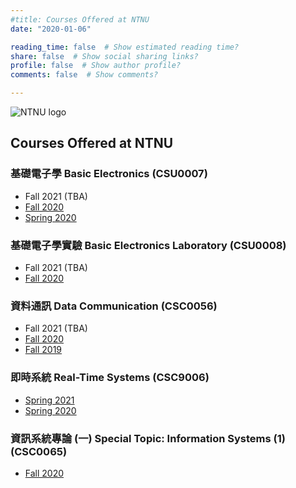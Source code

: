 ```yaml
---
#title: Courses Offered at NTNU
date: "2020-01-06"

reading_time: false  # Show estimated reading time?
share: false  # Show social sharing links?
profile: false  # Show author profile?
comments: false  # Show comments?

---
```

![NTNU logo](../../img/ntnu_logo.png)

## Courses Offered at NTNU

### 基礎電子學  Basic Electronics (CSU0007)
* Fall 2021 (TBA)
* [Fall 2020](../csu0007)
* [Spring 2020](../csu0007_spring2020)

### 基礎電子學實驗  Basic Electronics Laboratory (CSU0008)
* Fall 2021 (TBA)
* [Fall 2020](../csu0008)

### 資料通訊  Data Communication (CSC0056)
* Fall 2021 (TBA)
* [Fall 2020](../csc0056)
* [Fall 2019](../csc0056_fall2019)

### 即時系統  Real-Time Systems (CSC9006)
* [Spring 2021](../csc9006)
* [Spring 2020](../csc9006_spring2020)

### 資訊系統專論 (一)  Special Topic: Information Systems (1) (CSC0065)
* [Fall 2020](../csc0065)

